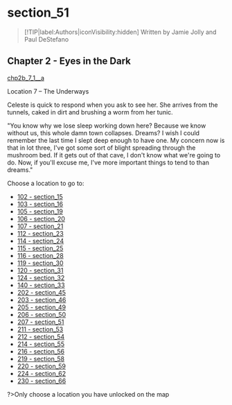 
# section_51

>[!TIP|label:Authors|iconVisibility:hidden]
>Written by Jamie Jolly and Paul DeStefano

## Chapter 2 - Eyes in the Dark

[chp2b_7_1__a](../../decomp/app/src/main/res/raw/chp2b_7_1__a.mp3 ':include :type=audio')

Location 7 – The Underways

Celeste is quick to respond when you ask to see her. She arrives from the tunnels, caked in dirt and brushing a worm from her tunic.

"You know why we lose sleep working down here? Because we know without us, this whole damn town collapses. Dreams? I wish I could remember the last time I slept deep enough to have one. My concern now is that in lot three, I've got some sort of blight spreading through the mushroom bed. If it gets out of that cave, I don't know what we're going to do. Now, if you'll excuse me, I've more important things to tend to than dreams."


Choose a location to go to:

- [102 - section_15](output/chapter2/section_15.md)
- [103 - section_16](output/chapter2/section_16.md)
- [105 - section_19](output/chapter2/section_19.md)
- [106 - section_20](output/chapter2/section_20.md)
- [107 - section_21](output/chapter2/section_21.md)
- [112 - section_23](output/chapter2/section_23.md)
- [114 - section_24](output/chapter2/section_24.md)
- [115 - section_25](output/chapter2/section_25.md)
- [116 - section_28](output/chapter2/section_28.md)
- [119 - section_30](output/chapter2/section_30.md)
- [120 - section_31](output/chapter2/section_31.md)
- [124 - section_32](output/chapter2/section_32.md)
- [140 - section_33](output/chapter2/section_33.md)
- [202 - section_45](output/chapter2/section_45.md)
- [203 - section_46](output/chapter2/section_46.md)
- [205 - section_49](output/chapter2/section_49.md)
- [206 - section_50](output/chapter2/section_50.md)
- [207 - section_51](output/chapter2/section_51.md)
- [211 - section_53](output/chapter2/section_53.md)
- [212 - section_54](output/chapter2/section_54.md)
- [214 - section_55](output/chapter2/section_55.md)
- [216 - section_56](output/chapter2/section_56.md)
- [219 - section_58](output/chapter2/section_58.md)
- [220 - section_59](output/chapter2/section_59.md)
- [224 - section_62](output/chapter2/section_62.md)
- [230 - section_66](output/chapter2/section_66.md)


?>Only choose a location you have unlocked on the map


